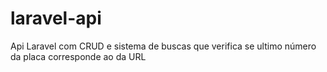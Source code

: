 # laravel-api
Api Laravel com CRUD e sistema de buscas que verifica se ultimo número da placa corresponde ao da URL
